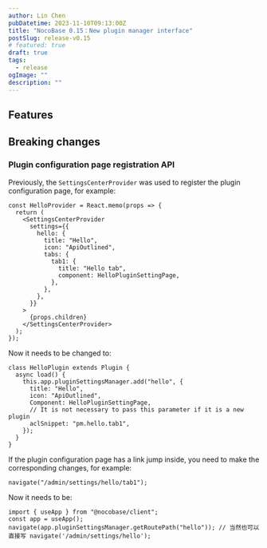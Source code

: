 ```yaml
---
author: Lin Chen
pubDatetime: 2023-11-10T09:13:00Z
title: "NocoBase 0.15：New plugin manager interface"
postSlug: release-v0.15
# featured: true
draft: true
tags:
  - release
ogImage: ""
description: ""
---
```


## Features

## Breaking changes

### Plugin configuration page registration API

Previously, the `SettingsCenterProvider` was used to register the plugin configuration page, for example:

```tsx | pure
const HelloProvider = React.memo(props => {
  return (
    <SettingsCenterProvider
      settings={{
        hello: {
          title: "Hello",
          icon: "ApiOutlined",
          tabs: {
            tab1: {
              title: "Hello tab",
              component: HelloPluginSettingPage,
            },
          },
        },
      }}
    >
      {props.children}
    </SettingsCenterProvider>
  );
});
```

Now it needs to be changed to:

```tsx | pure
class HelloPlugin extends Plugin {
  async load() {
    this.app.pluginSettingsManager.add("hello", {
      title: "Hello",
      icon: "ApiOutlined",
      Component: HelloPluginSettingPage,
      // It is not necessary to pass this parameter if it is a new plugin
      aclSnippet: "pm.hello.tab1",
    });
  }
}
```

If the plugin configuration page has a link jump inside, you need to make the corresponding changes, for example:

```tsx | pure
navigate("/admin/settings/hello/tab1");
```

Now it needs to be:

```tsx | pure
import { useApp } from "@nocobase/client";
const app = useApp();
navigate(app.pluginSettingsManager.getRoutePath("hello")); // 当然也可以直接写 navigate('/admin/settings/hello');
```

<!-- For more information, please refer to [Plugin configuration page](/development/client/settings-center). -->
